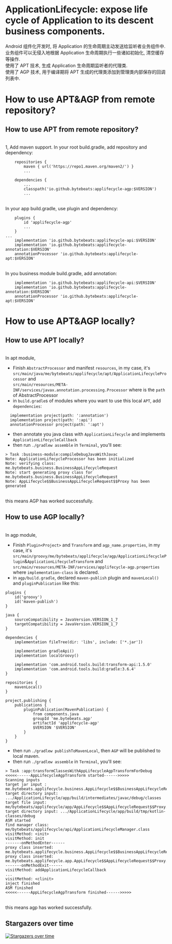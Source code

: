 # ApplicationLifecycle: expose life cycle of Application to its descent business components.
Android 组件化开发时, 将 Application 的生命周期主动发送给监听者业务组件中. 业务组件可以无侵入地根据 Application 生命周期执行一些诸如初始化, 清空缓存等操作.
<br>使用了 APT 技术, 生成 Application 生命周期监听者的代理类.
<br>使用了 AGP 技术, 用于编译期将 APT 生成的代理类添加到管理类内部保存的回调列表中.

# How to use APT&AGP from remote repository?
## How to use APT from remote repository?
<br>1, Add maven support. In your root build.gradle, add repository and dependency:
```
    repositories {
        maven { url('https://repo1.maven.org/maven2/') }
        ...
        
    dependencies {
        ...
        classpath('io.github.bytebeats:applifecycle-agp:$VERSION')
        ...
```
<br>In your app build.gradle, use plugin and dependency:
```
    plugins {
        id 'applifecycle-agp'
        ...
    }
...
    implementation 'io.github.bytebeats:applifecycle-api:$VERSION'
    implementation 'io.github.bytebeats:applifecycle-annotation:$VERSION'
    annotationProcessor 'io.github.bytebeats:applifecycle-apt:$VERSION'
```
<br>In you business module build.gradle, add annotation:
```
    implementation 'io.github.bytebeats:applifecycle-api:$VERSION'
    implementation 'io.github.bytebeats:applifecycle-annotation:$VERSION'
    annotationProcessor 'io.github.bytebeats:applifecycle-apt:$VERSION'
```

# How to use APT&AGP locally?
## How to use APT locally?
<br>In apt module,
* Finish `AbstractProcessor` and manifest `resources`, in my case, it's <br>`src/main/java/me/bytebeats/applifecycle/apt/ApplicationLifecycleProcessor` and <br>`src/main/resources/META-INF/services/javax.annotation.processing.Processor` where is the `path` of AbstractProcessor
* in `build.gradle`s of modules where you want to use this local `APT`, add `dependencies`: <br>
```
  implementation project(path: ':annotation')
  implementation project(path: ':api')
  annotationProcessor project(path: ':apt')
```
* then annotate you java class with `ApplicationLifecycle` and implements `ApplicationLifecycleCallback`
* then run `./gradlew assemble` in `Terminal`, you'll see:<br>
```
> Task :business-module:compileDebugJavaWithJavac
Note: ApplicationLifecycleProcessor has been initialized
Note: verifying class: me.bytebeats.business.BusinessAppLifecycleRequest
Note: start generating proxy class for me.bytebeats.business.BusinessAppLifecycleRequest
Note: AppLifecycle$$BusinessAppLifecycleRequest$$Proxy has been generated
```
<br>this means AGP has worked successfully.

## How to use AGP locally?
<br>In agp module,
* Finish `Plugin<Project>` and `Transform` and `agp_name.properties`, in my case, it's <br>`src/main/groovy/me/bytebeats/applifecycle/agp/ApplicationLifecyclePlugin`&`ApplicationLifecycleTransform` and <br>`src/main/resources/META-INF/services/applifecycle-agp.properties` where `implementation-class` is declared.
* in `agp/build.gradle`, declared `maven-publish` plugin and `mavenLocal()` and `pluginPublication` like this:<br>
```
plugins {
    id('groovy')
    id('maven-publish')
}

java {
    sourceCompatibility = JavaVersion.VERSION_1_7
    targetCompatibility = JavaVersion.VERSION_1_7
}

dependencies {
    implementation fileTree(dir: 'libs', include: ['*.jar'])

    implementation gradleApi()
    implementation localGroovy()

    implementation 'com.android.tools.build:transform-api:1.5.0'
    implementation 'com.android.tools.build:gradle:3.6.4'
}

repositories {
    mavenLocal()
}

project.publishing {
    publications {
        pluginPublication(MavenPublication) {
            from components.java
            groupId 'me.bytebeats.agp'
            artifactId 'applifecycle-agp'
            $VERSION '$VERSION'
        }
    }
}
```
* then run `./gradlew publishToMavenLocal`, then `AGP` will be published to local maven.
* then run `./gradlew assemble` in `Terminal`, you'll see:<br>
```
> Task :app:transformClassesWithAppLifecycleAgpTransformForDebug
<<<<<------AppLifecycleAgpTransform started------>>>>>
Scanning inputs
target jar input : me.bytebeats.applifecycle.business.AppLifecycle$$BusinessAppLifecycleRequest$$Proxy.class
target directory input: .../ApplicationLifecycle/app/build/intermediates/javac/debug/classes
target file input: me/bytebeats/applifecycle/app/AppLifecycle$$AppLifecycleRequest$$Proxy.class
target directory input: .../ApplicationLifecycle/app/build/tmp/kotlin-classes/debug
ASM started
find manager class: me/bytebeats/applifecycle/api/ApplicationLifecycleManager.class
visitMethod: <init>
visitMethod: init
-------onMethodEnter------
proxy class inserted: me.bytebeats.applifecycle.business.AppLifecycle$$BusinessAppLifecycleRequest$$Proxy.class
proxy class inserted: me.bytebeats.applifecycle.app.AppLifecycle$$AppLifecycleRequest$$Proxy.class
-------onMethodExit------
visitMethod: addApplicationLifecycleCallback
...
visitMethod: <clinit>
inject finished
ASM finished
<<<<<------AppLifecycleAgpTransform finished------>>>>>
```
<br>this means agp has worked successfully.

## Stargazers over time

[![Stargazers over time](https://starchart.cc/bytebeats/ApplicationLifecycle.svg)](https://starchart.cc/bytebeats/ApplicationLifecycle)